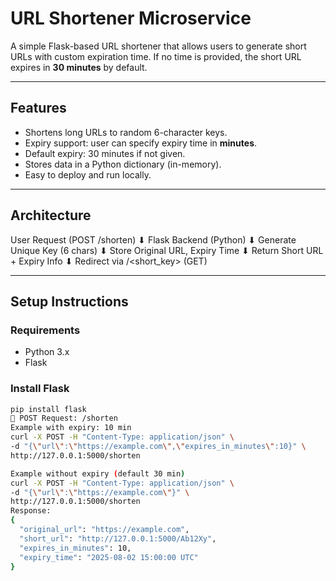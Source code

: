 #  URL Shortener Microservice

A simple Flask-based URL shortener that allows users to generate short URLs with custom expiration time. If no time is provided, the short URL expires in **30 minutes** by default.

---

## Features

-  Shortens long URLs to random 6-character keys.
-  Expiry support: user can specify expiry time in **minutes**.
-  Default expiry: 30 minutes if not given.
-  Stores data in a Python dictionary (in-memory).
-  Easy to deploy and run locally.

---

##  Architecture

User Request (POST /shorten)
⬇
Flask Backend (Python)
⬇
Generate Unique Key (6 chars)
⬇
Store Original URL, Expiry Time
⬇
Return Short URL + Expiry Info
⬇
Redirect via /<short_key> (GET)




---

##  Setup Instructions

###  Requirements

- Python 3.x
- Flask

###  Install Flask

```bash
pip install flask
🔗 POST Request: /shorten
Example with expiry: 10 min
curl -X POST -H "Content-Type: application/json" \
-d "{\"url\":\"https://example.com\",\"expires_in_minutes\":10}" \
http://127.0.0.1:5000/shorten

Example without expiry (default 30 min)
curl -X POST -H "Content-Type: application/json" \
-d "{\"url\":\"https://example.com\"}" \
http://127.0.0.1:5000/shorten
Response:
{
  "original_url": "https://example.com",
  "short_url": "http://127.0.0.1:5000/Ab12Xy",
  "expires_in_minutes": 10,
  "expiry_time": "2025-08-02 15:00:00 UTC"
}





